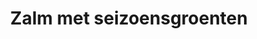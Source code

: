 ---
title: Zalm met seizoensgroenten
description: Gegrilde zalm met seizoensgroenten en quinoa
image: https://images.pexels.com/photos/29145280/pexels-photo-29145280/free-photo-of-chef-kok-serveert-gegrilde-zalm-en-groenten.jpeg?auto=compress&cs=tinysrgb&w=1260&h=750&dpr=2
categories: [Diner, Koolhydraatarm]
tijd: 30
portions: 2
ingredients:
  - 2 zalmfilets (125g per stuk)
  - 200g broccoli
  - 200g wortelen
  - 100g quinoa
  - 2 el olijfolie
  - 1 citroen
  - Verse dille
  - Peper en zout
instructions:
  - Kook de quinoa volgens de aanwijzingen op de verpakking.
  - Snijd de broccoli in roosjes en de wortelen in stukken.
  - Stoom de groenten beetgaar in ongeveer 8 minuten.
  - Bestrijk de zalm met olijfolie en breng op smaak met peper en zout.
  - Gril de zalm in een hete grillpan 4-5 minuten per kant.
  - Serveer de zalm met de groenten en quinoa.
  - Garneer met verse dille en een schijfje citroen.
---